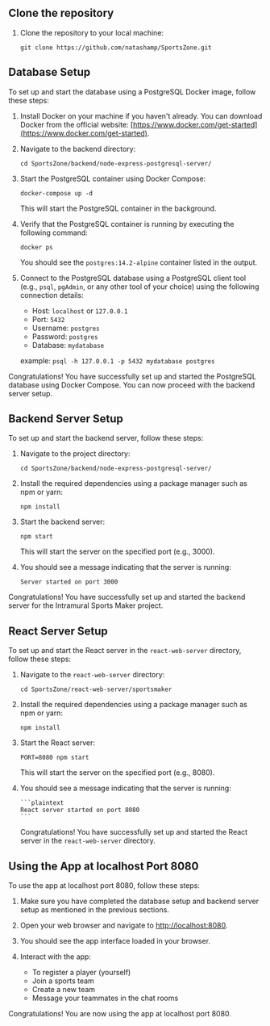 ## Clone the repository

1. Clone the repository to your local machine:

   ```shell
   git clone https://github.com/natashamp/SportsZone.git
   ```

## Database Setup

To set up and start the database using a PostgreSQL Docker image, follow these steps:

1. Install Docker on your machine if you haven't already. You can download Docker from the official website: [https://www.docker.com/get-started](https://www.docker.com/get-started).

2. Navigate to the backend directory:

   ```shell
   cd SportsZone/backend/node-express-postgresql-server/
   ```

3. Start the PostgreSQL container using Docker Compose:

   ```shell
   docker-compose up -d
   ```

   This will start the PostgreSQL container in the background.

4. Verify that the PostgreSQL container is running by executing the following command:

   ```shell
   docker ps
   ```

   You should see the `postgres:14.2-alpine` container listed in the output.

5. Connect to the PostgreSQL database using a PostgreSQL client tool (e.g., `psql`, `pgAdmin`, or any other tool of your choice) using the following connection details:

   - Host: `localhost` or `127.0.0.1`
   - Port: `5432`
   - Username: `postgres`
   - Password: `postgres`
   - Database: `mydatabase`

   example:
   `psql -h 127.0.0.1 -p 5432 mydatabase postgres`

Congratulations! You have successfully set up and started the PostgreSQL database using Docker Compose. You can now proceed with the backend server setup.

## Backend Server Setup

To set up and start the backend server, follow these steps:

1. Navigate to the project directory:

   ```shell
   cd SportsZone/backend/node-express-postgresql-server/
   ```

2. Install the required dependencies using a package manager such as npm or yarn:

   ```shell
   npm install
   ```

3. Start the backend server:

   ```shell
   npm start
   ```

   This will start the server on the specified port (e.g., 3000).

4. You should see a message indicating that the server is running:

   ```plaintext
   Server started on port 3000
   ```

Congratulations! You have successfully set up and started the backend server for the Intramural Sports Maker project.

## React Server Setup

To set up and start the React server in the `react-web-server` directory, follow these steps:

1.  Navigate to the `react-web-server` directory:

    ```shell
    cd SportsZone/react-web-server/sportsmaker
    ```

2.  Install the required dependencies using a package manager such as npm or yarn:

    ```shell
    npm install
    ```

3.  Start the React server:

    ```shell
    PORT=8080 npm start
    ```

    This will start the server on the specified port (e.g., 8080).

4.  You should see a message indicating that the server is running:

        ```plaintext
        React server started on port 8080
        ```

    Congratulations! You have successfully set up and started the React server in the `react-web-server` directory.

## Using the App at localhost Port 8080

To use the app at localhost port 8080, follow these steps:

1. Make sure you have completed the database setup and backend server setup as mentioned in the previous sections.

2. Open your web browser and navigate to [http://localhost:8080](http://localhost:8080).

3. You should see the app interface loaded in your browser.

4. Interact with the app:
   - To register a player (yourself)
   - Join a sports team
   - Create a new team
   - Message your teammates in the chat rooms

Congratulations! You are now using the app at localhost port 8080.
